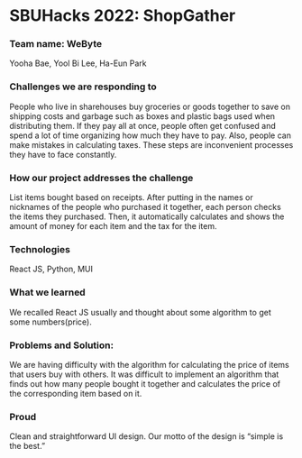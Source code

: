 # SBUHacks 2022: ShopGather

### Team name: WeByte
Yooha Bae, Yool Bi Lee, Ha-Eun Park

### Challenges we are responding to 
People who live in sharehouses buy groceries or goods together to save on shipping costs and garbage such as boxes and plastic bags used when distributing them. If they pay all at once, people often get confused and spend a lot of time organizing how much they have to pay. Also, people can make mistakes in calculating taxes. These steps are inconvenient processes they have to face constantly.

### How our project addresses the challenge
List items bought based on receipts. After putting in the names or nicknames of the people who purchased it together, each person checks the items they purchased. Then, it automatically calculates and shows the amount of money for each item and the tax for the item.

### Technologies 
React JS, Python, MUI

### What we learned
We recalled React JS usually and thought about some algorithm to get some numbers(price). 

### Problems and Solution: 
We are having difficulty with the algorithm for calculating the price of items that users buy with others. It was difficult to implement an algorithm that finds out how many people bought it together and calculates the price of the corresponding item based on it.

### Proud
Clean and straightforward UI design. Our motto of the design is “simple is the best.”

